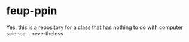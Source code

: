 # feup-ppin
Yes, this is a repository for a class that has nothing to do with computer science... nevertheless
